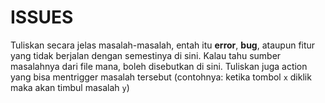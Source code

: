 # ISSUES

Tuliskan secara jelas masalah-masalah, entah itu **error**, **bug**, ataupun fitur yang tidak berjalan dengan semestinya di sini.
Kalau tahu sumber masalahnya dari file mana, boleh disebutkan di sini. Tuliskan juga action yang bisa mentrigger masalah tersebut (contohnya: ketika tombol `x` diklik maka akan timbul masalah `y`)
